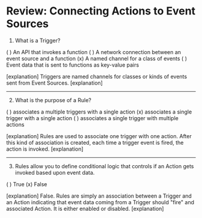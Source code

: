 <!--
#
# Licensed to the Apache Software Foundation (ASF) under one or more
# contributor license agreements.  See the NOTICE file distributed with
# this work for additional information regarding copyright ownership.
# The ASF licenses this file to You under the Apache License, Version 2.0
# (the "License"); you may not use this file except in compliance with
# the License.  You may obtain a copy of the License at
#
#     http://www.apache.org/licenses/LICENSE-2.0
#
# Unless required by applicable law or agreed to in writing, software
# distributed under the License is distributed on an "AS IS" BASIS,
# WITHOUT WARRANTIES OR CONDITIONS OF ANY KIND, either express or implied.
# See the License for the specific language governing permissions and
# limitations under the License.
#
-->

# Review: Connecting Actions to Event Sources

1. What is a Trigger?

( ) An API that invokes a function
( ) A network connection between an event source and a function
(x) A named channel for a class of events
( ) Event data that is sent to functions as key-value pairs

[explanation]
Triggers are named channels for classes or kinds of events sent from Event Sources.
[explanation]

---

2. What is the purpose of a Rule?

( ) associates a multiple triggers with a single action
(x) associates a single trigger with a single action
( ) associates a single trigger with multiple actions

[explanation]
Rules are used to associate one trigger with one action. After this kind of association is created, each time a trigger event is fired, the action is invoked.
[explanation]

---

3. Rules allow you to define conditional logic that controls if an Action gets invoked based upon event data.

( ) True
(x) False

[explanation]
False. Rules are simply an association between a Trigger and an Action indicating that event data coming from a Trigger should "fire" and associated Action.  It is either enabled or disabled.
[explanation]
